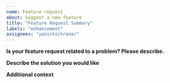 ```yaml
---
name: Feature request
about: Suggest a new feature
title: "Feature Request Summary"
labels: "enhancement"
assignees: "yanickschraner"
---
```


**Is your feature request related to a problem? Please describe.**

<!-- A clear and concise description of what the problem is. Ex. I'm always frustrated when ... -->

**Describe the solution you would like**

<!-- A clear and concise description of what you want to happen. -->

**Additional context**

<!-- Add any other context or screenshots about the feature request here. -->

